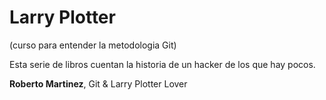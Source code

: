 # Larry Plotter
(curso para entender la metodologia Git)

Esta serie de libros cuentan la historia de un hacker de los que hay pocos.


**Roberto Martinez**, Git & Larry Plotter Lover

